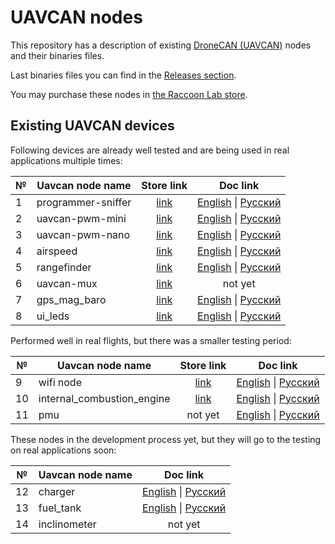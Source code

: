 # UAVCAN nodes

This repository has a description of existing [DroneCAN (UAVCAN)](https://dronecan.github.io/) nodes and their binaries files.

Last binaries files you can find in the [Releases section](https://github.com/InnopolisAero/inno_uavcan_node_binaries/releases).

You may purchase these nodes in [the Raccoon Lab store](http://raccoonlab.org/store).

## Existing UAVCAN devices

Following devices are already well tested and are being used in real applications multiple times:

| № | Uavcan node name                                  | Store link        | Doc link |
| - | ------------------------------------------------- |:-----------------:|:-----------------:|
| 1 | programmer-sniffer | [link](http://raccoonlab.org/store/tproduct/360882105-292567816261-uavcan-sniffer-and-programmer) | [English](docs/guide/programmer_sniffer/README.md) \| [Русский](docs/guide/programmer_sniffer/README_ru.md) |
| 2 | uavcan-pwm-mini | [link](http://raccoonlab.org/store/tproduct/360882105-682589711231-uavcan-mini-node) | [English](docs/guide/can_pwm/README.md) \| [Русский](docs/guide/can_pwm/README.md) |
| 3 | uavcan-pwm-nano | [link](http://raccoonlab.org/store/tproduct/360882105-203551776911-uavcan-nano-node) | [English](docs/guide/can_pwm/README.md) \| [Русский](docs/guide/can_pwm/README_ru.md) |
| 4 | airspeed | [link](http://raccoonlab.org/store/tproduct/360882105-873007485651-uavcan-airspeed-sensor)  | [English](docs/guide/airspeed/README.md) \| [Русский](docs/guide/airspeed/README_ru.md) |
| 5 | rangefinder | [link](http://raccoonlab.org/store/tproduct/390642159-713915998901-uavcan-rangefinder-adapter) | [English](docs/guide/rangefinder/README.md) \| [Русский](docs/guide/rangefinder/README_ru.md) |
| 6 | uavcan-mux          | [link](http://raccoonlab.org/store/tproduct/360882105-436323747071-uavcan-mux) | not yet |
| 7 | gps_mag_baro               | [link](http://raccoonlab.org/store/tproduct/390642159-682763205441-uavcan-gps-magnetometer-and-barometer-se) | [English](docs/guide/gps_mag_baro/README.md) \| [Русский](docs/guide/gps_mag_baro/README_ru.md)|
| 8 | ui_leds                    | [link](http://raccoonlab.org/store/tproduct/390642159-922336910131-uavcan-rgb-ui-led) | [English](docs/guide/ui_leds/README.md) \| [Русский](docs/guide/ui_leds/README_ru.md)|


Performed well in real flights, but there was a smaller testing period:

| № | Uavcan node name           | Store link           | Doc link |
| - | ------------------------------------------------- |:-----------------:|:-----------------:|
| 9 | wifi node                  | [link](http://raccoonlab.org/store/tproduct/390642159-465045641231-uavcan-wifi-bridge-node) | [English](docs/guide/wifi_bridge/README.md) \| [Русский](docs/guide/wifi_bridge/README_ru.md)|
| 10| internal_combustion_engine | [link](http://raccoonlab.org/store/tproduct/390642159-178911780121-uavcan-internal-combustion-engine-node) | [English](docs/guide/ice/README.md) \| [Русский](docs/guide/ice/README_ru.md)|
| 11| pmu        |not yet | [English](docs/guide/pmu_cover/README.md) \| [Русский](docs/guide/pmu_cover/README_ru.md) |


These nodes in the development process yet, but they will go to the testing on real applications soon:

| № | Uavcan node name | Doc link                        |
| - | ---------------- |:-------------------------------:|
| 12| charger          | [English](docs/guide/charger/README.md) \| [Русский](docs/guide/charger/README_ru.md)  |
| 13| fuel_tank        | [English](docs/guide/fuel_tank/README.md) \| [Русский](docs/guide/fuel_tank/README_ru.md)|
| 14| inclinometer     | not yet                         |
